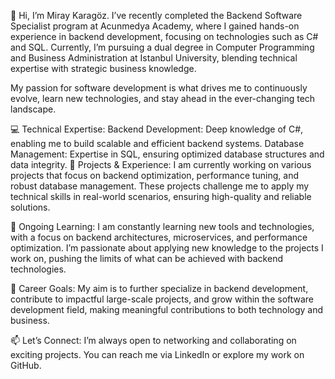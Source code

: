 👋 Hi, I’m Miray Karagöz.
I’ve recently completed the Backend Software Specialist program at Acunmedya Academy, where I gained hands-on experience in backend development, focusing on technologies such as C# and SQL. Currently, I’m pursuing a dual degree in Computer Programming and Business Administration at Istanbul University, blending technical expertise with strategic business knowledge.

My passion for software development is what drives me to continuously evolve, learn new technologies, and stay ahead in the ever-changing tech landscape.

💻 Technical Expertise:
Backend Development: Deep knowledge of C#, enabling me to build scalable and efficient backend systems.
Database Management: Expertise in SQL, ensuring optimized database structures and data integrity.
🔭 Projects & Experience:
I am currently working on various projects that focus on backend optimization, performance tuning, and robust database management. These projects challenge me to apply my technical skills in real-world scenarios, ensuring high-quality and reliable solutions.

🌱 Ongoing Learning:
I am constantly learning new tools and technologies, with a focus on backend architectures, microservices, and performance optimization. I’m passionate about applying new knowledge to the projects I work on, pushing the limits of what can be achieved with backend technologies.

🎯 Career Goals:
My aim is to further specialize in backend development, contribute to impactful large-scale projects, and grow within the software development field, making meaningful contributions to both technology and business.

📫 Let’s Connect:
I’m always open to networking and collaborating on exciting projects. You can reach me via LinkedIn or explore my work on GitHub.
